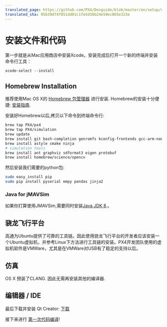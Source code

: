 ```yaml
---
translated_page: https://github.com/PX4/Devguide/blob/master/en/setup/dev_env_mac.md
translated_sha: 95b39d747851dd01c1fe5d36b24e59ec865e323e
---
```


# 安装文件和代码
第一步就是从Mac应用商店中安装Xcode。安装完成后打开一个新的终端并安装命令行工具：

```
xcode-select --install
```

## Homebrew Installation

推荐使用Mac OS X的 [Homebrew 包管理器](http://mxcl.github.com/homebrew/) 进行安装. Homebrew的安装十分便捷: [安装指南](http://mxcl.github.com/homebrew/).

安装好Homebrew以后,拷贝以下命令到终端命令行:



```sh
brew tap PX4/px4
brew tap PX4/simulation
brew update
brew install git bash-completion genromfs kconfig-frontends gcc-arm-none-eabi
brew install astyle cmake ninja
# simulation tools
brew install ant graphviz sdformat3 eigen protobuf
brew install homebrew/science/opencv
```

然后安装我们需要的python包:



```sh
sudo easy_install pip
sudo pip install pyserial empy pandas jinja2
```

### Java for jMAVSim

如果你打算使用JMAVSim,需要同时安装[Java JDK 8](http://www.oracle.com/technetwork/java/javase/downloads/jdk8-downloads-2133151.html).。

## 骁龙飞行平台

高通为Ubuntu提供了可靠的工具链。因此使用骁龙飞行平台的开发者应该安装一个Ubuntu虚拟机，并参考Linux下方法进行工具链的安装。PX4开发团队使用的虚拟机软件是VMWare，尤其是在VMWare对USB有了稳定的支持以后。

## 仿真

OS X 预装了CLANG. 因此无需再安装其他的编译器.

## 编辑器 / IDE

最后下载并安装 Qt Creator: [下载](http://www.qt.io/download-open-source/#section-6)

接下来进行 [第一次代码编译](../setup/building_px4.md)!
